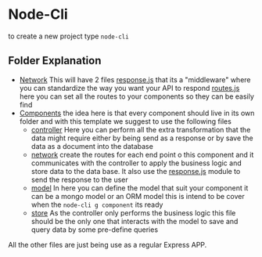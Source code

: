 # Node-Cli

to create a new project type `node-cli`

## Folder Explanation

- [Network](./network/) This will have 2 files [response.js](./network/response.js) that its a "middleware" where you can 
standardize the way you want your API to respond [routes.js](./network/routes.js) here you can set all the routes to your components so they can be easily find
- [Components](./components/) the idea here is that every component should live in its own folder and with this template we suggest to use the following files
  - [controller](components/message/controller.js) Here you can perform all the extra transformation that the data might require either by being send as a response or by save the data as a document into the database
  - [network](components/message/network.js) create the routes for each end point o this component and it communicates with the controller to apply the business logic and store data to the data base. It also use the [response.js](./network/response.js) module to send the response to the user
  - [model](components/message/model.js) In here you can define the model that suit your component it can be a mongo model or an ORM model this is intend to be cover when the `node-cli g component` its ready
  - [store](components/message/store.js) As the controller only performs the business logic this file should be the only one that interacts with the model to save and query data by some pre-define queries

All the other files are just being use as a regular Express APP.



